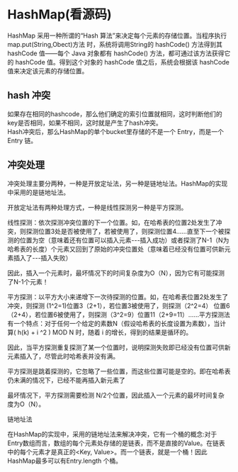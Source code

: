 # HashMap(看源码)
HashMap 采用一种所谓的“Hash 算法”来决定每个元素的存储位置。当程序执行 map.put(String,Obect)方法 时，系统将调用String的 hashCode() 方法得到其 hashCode 值——每个 Java 对象都有 hashCode() 方法，都可通过该方法获得它的 hashCode 值。得到这个对象的 hashCode 值之后，系统会根据该 hashCode 值来决定该元素的存储位置。
## hash 冲突
如果存在相同的hashcode，那么他们确定的索引位置就相同，这时判断他们的key是否相同，如果不相同，这时就是产生了hash冲突。  
Hash冲突后，那么HashMap的单个bucket里存储的不是一个 Entry，而是一个 Entry 链。
## 冲突处理
冲突处理主要分两种，一种是开放定址法，另一种是链地址法。HashMap的实现中采用的是链地址法。

开放定址法有两种处理方式，一种是线性探测另一种是平方探测。

线性探测：依次探测冲突位置的下一个位置。如，在哈希表的位置2处发生了冲突，则探测位置3处是否被使用了，若被使用了，则探测位置4……直至下一个被探测的位置为空（意味着还有位置可以插入元素---插入成功）或者探测了N-1（N为哈希表的长度）个元素又回到了原始的冲突位置处（意味着已经没有位置可供新元素插入了---插入失败）

因此，插入一个元素时，最坏情况下的时间复杂度为O（N），因为它有可能探测了N-1个元素！

平方探测：以平方大小来递增下一次待探测的位置。如，在哈希表位置2处发生了冲突，则探测 (1^2=1)位置3（2+1），若位置3被使用了，则探测（2^2=4） 位置6（2+4），若位置6被使用了，则探测（3^2=9）位置11（2+9=11）……平方探测法有一个特点：对于任何一个给定的素数N（假设哈希表的长度设置为素数），当计算( h(k) + i ^2 ) MOD N 时，随着 i 的增长，得到的结果是循环的。

因此，当平方探测重复探测了某一个位置时，说明探测失败即已经没有位置可供新元素插入了，尽管此时哈希表并没有满。

平方探测是跳着探测的，它忽略了一些位置，而这些位置可能是空的。即在哈希表仍未满的情况下，已经不能再插入新元素了

最坏情况下，平方探测需要检测 N/2个位置，因此插入一个元素的最坏时间复杂度为O（N）。

 

链地址法

在HashMap的实现中，采用的链地址法来解决冲突，它有一个桶的概念:对于Entry数组而言，数组的每个元素处存储的是链表，而不是直接的Value。在链表中的每个元素才是真正的<Key, Value>。而一个链表，就是一个桶！因此HashMap最多可以有Entry.length 个桶。